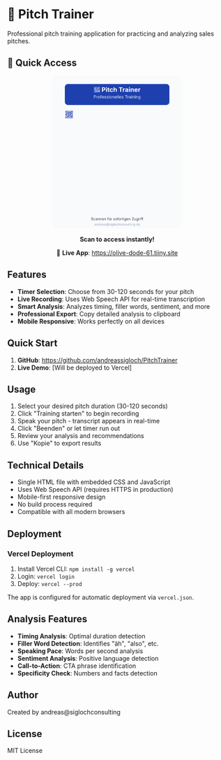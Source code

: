 # 🎤 Pitch Trainer

Professional pitch training application for practicing and analyzing sales pitches.

## 📱 Quick Access

<div align="center">
<img src="pitch-trainer-final-qr.svg" alt="QR Code für Pitch Trainer" width="300">

**Scan to access instantly!**

🔗 **Live App**: https://olive-dode-61.tiiny.site
</div>

## Features

- **Timer Selection**: Choose from 30-120 seconds for your pitch
- **Live Recording**: Uses Web Speech API for real-time transcription
- **Smart Analysis**: Analyzes timing, filler words, sentiment, and more
- **Professional Export**: Copy detailed analysis to clipboard
- **Mobile Responsive**: Works perfectly on all devices

## Quick Start

1. **GitHub**: https://github.com/andreassigloch/PitchTrainer
2. **Live Demo**: [Will be deployed to Vercel]

## Usage

1. Select your desired pitch duration (30-120 seconds)
2. Click "Training starten" to begin recording
3. Speak your pitch - transcript appears in real-time
4. Click "Beenden" or let timer run out
5. Review your analysis and recommendations
6. Use "Kopie" to export results

## Technical Details

- Single HTML file with embedded CSS and JavaScript
- Uses Web Speech API (requires HTTPS in production)
- Mobile-first responsive design
- No build process required
- Compatible with all modern browsers

## Deployment

### Vercel Deployment

1. Install Vercel CLI: `npm install -g vercel`
2. Login: `vercel login`
3. Deploy: `vercel --prod`

The app is configured for automatic deployment via `vercel.json`.

## Analysis Features

- **Timing Analysis**: Optimal duration detection
- **Filler Word Detection**: Identifies "äh", "also", etc.
- **Speaking Pace**: Words per second analysis
- **Sentiment Analysis**: Positive language detection
- **Call-to-Action**: CTA phrase identification
- **Specificity Check**: Numbers and facts detection

## Author

Created by andreas@siglochconsulting

## License

MIT License